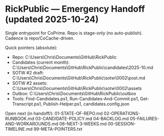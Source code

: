# RickPublic — Emergency Handoff (updated 2025-10-24)

Single entrypoint for CoPrime. Repo is stage-only (no auto-publish). Cadence is repo/CoCache-driven.

Quick pointers (absolute):
- Repo: C:\Users\Chris\Documents\GitHub\RickPublic
- Candidates (current month): C:\Users\Chris\Documents\GitHub\RickPublic\candidates\2025-10.md
- SOTW #2 draft: C:\Users\Chris\Documents\GitHub\RickPublic\sotw\0002\post.md
- SOTW #2 assets: C:\Users\Chris\Documents\GitHub\RickPublic\sotw\0002\assets
- Outbox: C:\Users\Chris\Documents\GitHub\RickPublic\outbox
- Tools: Find-Candidates.ps1, Run-Candidates-And-Commit.ps1, Get-Transcript.ps1, Publish-Helper.ps1, candidates.config.json

Open next (in handoff/):
01-STATE-OF-REPO.md
02-OPERATIONS-RUNBOOK.md
03-CANDIDATE-POLICY.md
04-BACKLOG.md
05-FAILURES-AND-WORKAROUNDS.md
06-NEXT-3-WEEKS.md
00-SESSION-TIMELINE.md
99-META-POINTERS.txt
